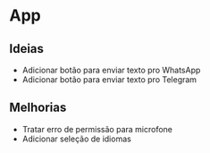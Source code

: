 # App

## Ideias

- Adicionar botão para enviar texto pro WhatsApp
- Adicionar botão para enviar texto pro Telegram

## Melhorias

- Tratar erro de permissão para microfone
- Adicionar seleção de idiomas
